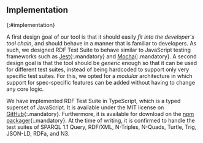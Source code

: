## Implementation
{:#implementation}

A first design goal of our tool is that it should easily _fit into the developer's tool chain_,
and should behave in a manner that is familiar to developers.
As such, we designed RDF Test Suite to behave similar to JavaScript testing frameworks
such as [Jest](https://jestjs.io/){:.mandatory} and [Mocha](https://mochajs.org/){:.mandatory}.
A second design goal is that the tool should be _generic_ enough so that it can be used for different test suites,
instead of being hardcoded to support only very specific test suites.
For this, we opted for a _modular_ architecture in which support for spec-specific features can be added without having to change any core logic.

We have implemented RDF Test Suite in TypeScript, which is a typed superset of JavaScript.
It is available under the MIT license on [GitHub](https://github.com/rubensworks/rdf-test-suite.js){:.mandatory}.
Furthermore, it is available for download on the [npm packager](https://www.npmjs.com/package/rdf-test-suite){:.mandatory}.
At the time of writing, it is confirmed to handle the test suites of SPARQL 1.1 Query, RDF/XML, N-Triples, N-Quads, Turtle, Trig, JSON-LD, RDFa, and N3.

